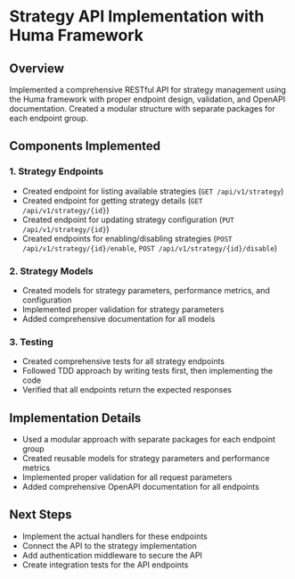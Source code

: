 # Strategy API Implementation with Huma Framework

## Overview
Implemented a comprehensive RESTful API for strategy management using the Huma framework with proper endpoint design, validation, and OpenAPI documentation. Created a modular structure with separate packages for each endpoint group.

## Components Implemented

### 1. Strategy Endpoints
- Created endpoint for listing available strategies (`GET /api/v1/strategy`)
- Created endpoint for getting strategy details (`GET /api/v1/strategy/{id}`)
- Created endpoint for updating strategy configuration (`PUT /api/v1/strategy/{id}`)
- Created endpoints for enabling/disabling strategies (`POST /api/v1/strategy/{id}/enable`, `POST /api/v1/strategy/{id}/disable`)

### 2. Strategy Models
- Created models for strategy parameters, performance metrics, and configuration
- Implemented proper validation for strategy parameters
- Added comprehensive documentation for all models

### 3. Testing
- Created comprehensive tests for all strategy endpoints
- Followed TDD approach by writing tests first, then implementing the code
- Verified that all endpoints return the expected responses

## Implementation Details
- Used a modular approach with separate packages for each endpoint group
- Created reusable models for strategy parameters and performance metrics
- Implemented proper validation for all request parameters
- Added comprehensive OpenAPI documentation for all endpoints

## Next Steps
- Implement the actual handlers for these endpoints
- Connect the API to the strategy implementation
- Add authentication middleware to secure the API
- Create integration tests for the API endpoints
